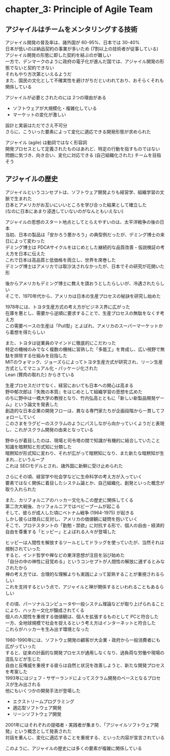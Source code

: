 # chapter_3: Principle of Agile Team

## アジャイルはチームをメンタリングする技術

アジャイル開発の普及率は、諸外国が 60-95%、日本では 30-40%  
日本が低いのは納品契約の事業が多いため (7割以上の技術者が従事している)  
アジャイル開発の形態に即した契約を結ぶのが難しい  
一方で、デンマークのように政府の電子化が進んだ国では、アジャイル開発の形態でないと契約できない  
それもやり方次第といえるようだ  
また、国民の文化として不確実性を避けがちだといわれており、おそらくそれも関係している

アジャイルが必要とされたのには 2つの理由がある

- ソフトウェアが大規模化・複雑化している
- マーケットの変化が激しい

設計と実装はただでさえ不可分  
さらに、こういった要素によって変化に適応できる開発形態が求められた

アジャイル (agile) は動詞ではなく形容詞  
開発プロセスとして定義されたものはあれど、特定の行動を指すものではない  
問題に気づき、向き合い、変化に対応できる (自己組織化された) チームを目指そう

## アジャイルの歴史

アジャイルというコンセプトは、ソフトウェア開発よりも経営学、組織学習の文脈で生まれた  
日本とアメリカがお互いにいいところを学び合った結果として確立した  
(なのに日本にあまり浸透していないのがなんともいえない)

アジャイルの思想のスタート地点としてとらえやすいのは、太平洋戦争の後の日本  
当初、日本の製品は「安かろう悪かろう」の典型例だったが、デミング博士の来日によって変わった  
デミング博士は PDCAサイクルをはじめとした継続的な品質改善・仮説検証の考え方を日本に伝えた  
これで日本は高品質と低価格を両立し、世界を席巻した  
デミング博士はアメリカでは取沙汰されなかったが、日本でその研究が花開いた形  

後からアメリカもデミング博士に教えを請おうとしたらしいが、冷遇されたらしい  
そこで、1970年代から、アメリカは日本の生産プロセスの秘訣を研究し始めた

1978年には、トヨタ生産方式の考え方がビジネス界に広がった  
在庫を悪とし、需要から逆順に要求することで、生産プロセスの無駄をなくす考え方  
この需要ベースの生産は「Pull型」とよばれ、アメリカのスーパーマーケットから着想を得たらしい  

また、トヨタは従業員のマインドに徹底的にこだわった  
特定の機械のみでなく複数の機械に習熟した「多能工」を育成し、広い視野で無駄を排除する仕組みを目指した  
MITのウォマック、ジョーズらによってトヨタ生産方式が研究され、リーン生産方式としてマニュアル化・パッケージ化された  
Lean (贅肉の取れた) からきている

生産プロセスだけでなく、経営においても日本への関心は高まる  
野中郁次郎は『失敗の本質』をはじめとして組織学習の思想を広めた  
のちに野中は一橋大学の教授となり、竹内弘高とともに「新しい新製品開発ゲーム」という論文を発表した  
創造的な日本企業の開発フローは、異なる専門家たちが企画段階から一貫してフォローしていく  
このさまをラグビーのスクラムのようにパスしながら向かっていくようだと表現し、これがスクラム開発の由来となっている

野中らが着目したのは、現場と司令塔の間で知識が有機的に結合していたこと  
知識を暗黙知と形式知に分類した  
暗黙知が形式知に変わり、それが広がって暗黙知になり、また新たな暗黙知が生まれ...というループ  
これは SECIモデルとされ、諸外国に新鮮に受け止められた

さらにその頃、経営学や社会学などに生命科学の考え方が入っていく  
要素ではなく関係に着目したシステム論とか、自己組織化、創発といった概念が取り入れられた

また、カリフォルニアのハッカー文化もこの歴史に関係してくる  
第二次大戦後、カリフォルニアではベビーブームが起こる  
そして、彼らが成人した頃にベトナム戦争 (1964-1975) が起きる  
しかし彼らは徴兵に反対し、アメリカの価値観に疑問を抱いていく  
そこで、プロテスタントの「勤勉・禁欲」に対抗する形で、個人の自由・経済的自由を尊重する「ヒッピー」とよばれる人々が登場した

ヒッピーは人間性を解放するツールとしてドラッグを使っていたが、当然それは規制されていった  
すると、インド哲学や禅などの東洋思想が注目を浴び始めた  
「自分の中の神性に目覚める」というコンセプトが人間性の解放に通ずるとみなされたから  
禅の考え方では、合理的な理解よりも実践によって習熟することが重視されるらしい  
これを支持するという点で、アジャイルと禅が関係するといわれることもあるらしい

その頃、パーソナルコンピュータや一般システム理論などが取り上げられることにより、ハッカー文化が醸成されてくる  
個人の人間性を重視する価値観は、個人を拡張するものとして PCと符合した  
一方、全地球規模で社会を捉えるという考え方はインターネットと符合した  
これらがハッカーを生み出す環境となった

1980-1990年には、ソフトウェ開発の顧客が大企業・政府から一般消費者にも広がっていった  
すると、従来の計画的な開発プロセスが通用しなくなり、過負荷な労働や現場の混乱などが生じた  
自由と反権威を重視する彼らは自然と状況を改善しようと、新たな開発プロセスを考案した  
1993年にはジェフ・サザーランドによってスクラム開発のベースとなるプロセスが生み出される  
他にもいくつかの開発手法が登場した

- エクストリームプログラミング
- 適応型ソフトウェア開発
- リーンソフトウェア開発

2001年にはそれぞれの提唱者・実践者が集まり、「アジャイルソフトウェア開発」という概念として発表された  
対話を重んじ、変化に適応することを重視する、といった内容が宣言されている

このように、アジャイルの歴史には多くの要素が複雑に関係している
